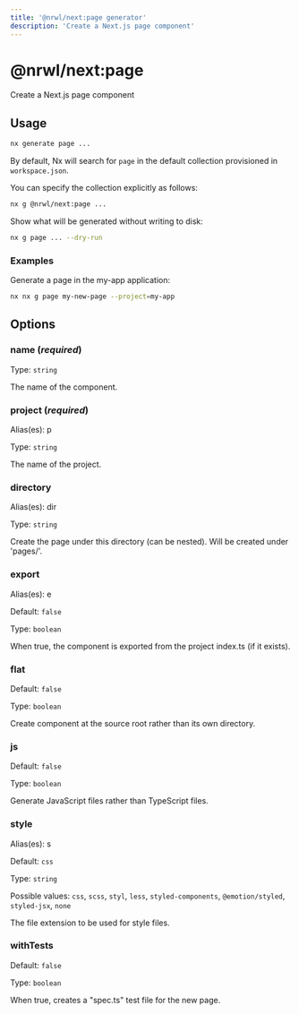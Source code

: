 ```yaml
---
title: '@nrwl/next:page generator'
description: 'Create a Next.js page component'
---
```


# @nrwl/next:page

Create a Next.js page component

## Usage

```bash
nx generate page ...
```

By default, Nx will search for `page` in the default collection provisioned in `workspace.json`.

You can specify the collection explicitly as follows:

```bash
nx g @nrwl/next:page ...
```

Show what will be generated without writing to disk:

```bash
nx g page ... --dry-run
```

### Examples

Generate a page in the my-app application:

```bash
nx nx g page my-new-page --project=my-app
```

## Options

### name (_**required**_)

Type: `string`

The name of the component.

### project (_**required**_)

Alias(es): p

Type: `string`

The name of the project.

### directory

Alias(es): dir

Type: `string`

Create the page under this directory (can be nested). Will be created under 'pages/'.

### export

Alias(es): e

Default: `false`

Type: `boolean`

When true, the component is exported from the project index.ts (if it exists).

### flat

Default: `false`

Type: `boolean`

Create component at the source root rather than its own directory.

### js

Default: `false`

Type: `boolean`

Generate JavaScript files rather than TypeScript files.

### style

Alias(es): s

Default: `css`

Type: `string`

Possible values: `css`, `scss`, `styl`, `less`, `styled-components`, `@emotion/styled`, `styled-jsx`, `none`

The file extension to be used for style files.

### withTests

Default: `false`

Type: `boolean`

When true, creates a "spec.ts" test file for the new page.
